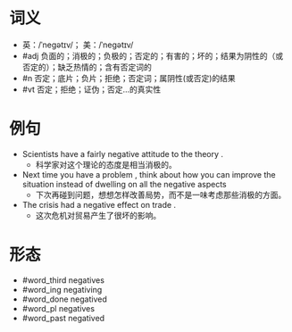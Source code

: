 # 词义
- 英：/ˈneɡətɪv/； 美：/ˈneɡətɪv/
- #adj 负面的；消极的；负极的；否定的；有害的；坏的；结果为阴性的（或否定的）；缺乏热情的；含有否定词的
- #n 否定；底片；负片；拒绝；否定词；属阴性(或否定)的结果
- #vt 否定；拒绝；证伪；否定…的真实性
# 例句
- Scientists have a fairly negative attitude to the theory .
	- 科学家对这个理论的态度是相当消极的。
- Next time you have a problem , think about how you can improve the situation instead of dwelling on all the negative aspects
	- 下次再碰到问题，想想怎样改善局势，而不是一味考虑那些消极的方面。
- The crisis had a negative effect on trade .
	- 这次危机对贸易产生了很坏的影响。
# 形态
- #word_third negatives
- #word_ing negativing
- #word_done negatived
- #word_pl negatives
- #word_past negatived
